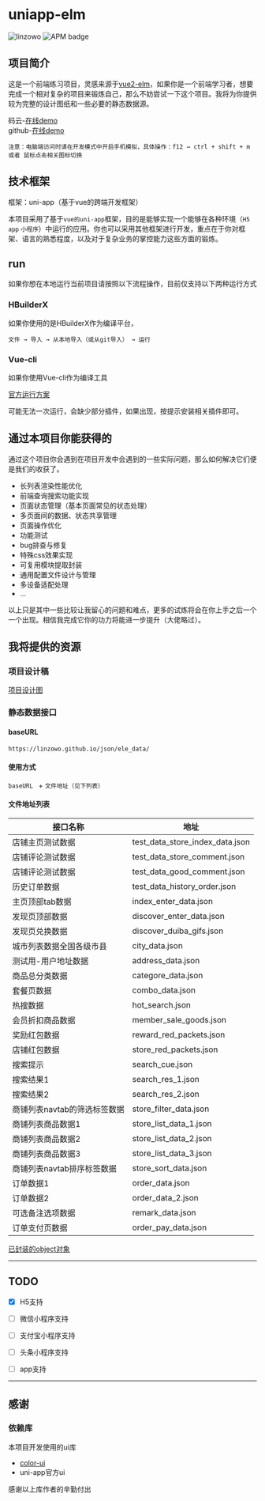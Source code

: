 # uniapp-elm





<img src="https://img.shields.io/badge/build-linzowo-brightgreen" alt="linzowo">

<img alt="APM badge" src="https://img.shields.io/badge/license-MIT-green">

## 项目简介
这是一个前端练习项目，灵感来源于[vue2-elm](https://github.com/bailicangdu/vue2-elm)，如果你是一个前端学习者，想要完成一个相对复杂的项目来锻炼自己，那么不妨尝试一下这个项目。我将为你提供较为完整的设计图纸和一些必要的静态数据源。

码云-[在线demo](https://linzowo.gitee.io/h5/elm-uniapp/)  
github-[在线demo](https://linzowo.github.io/h5/elm-uniapp/)  

`注意：电脑端访问时请在开发模式中开启手机模拟，具体操作：f12 → ctrl + shift + m 或者 鼠标点击相关图标切换`



## 技术框架
框架：uni-app（基于vue的跨端开发框架）

本项目采用了基于`vue的uni-app`框架，目的是能够实现一个能够在各种环境（`H5` `app` `小程序`）中运行的应用。你也可以采用其他框架进行开发，重点在于你对框架、语言的熟悉程度，以及对于复杂业务的掌控能力这些方面的锻炼。



## run

如果你想在本地运行当前项目请按照以下流程操作，目前仅支持以下两种运行方式

### HBuilderX

如果你使用的是HBuilderX作为编译平台，

`文件 → 导入 → 从本地导入（或从git导入） → 运行`

### Vue-cli

如果你使用Vue-cli作为编译工具

[官方运行方案](https://uniapp.dcloud.io/quickstart?id=_2-%e9%80%9a%e8%bf%87vue-cli%e5%91%bd%e4%bb%a4%e8%a1%8c)

可能无法一次运行，会缺少部分插件，如果出现，按提示安装相关插件即可。



## 通过本项目你能获得的

通过这个项目你会遇到在项目开发中会遇到的一些实际问题，那么如何解决它们便是我们的收获了。

+ 长列表渲染性能优化
+ 前端查询搜索功能实现
+ 页面状态管理（基本页面常见的状态处理）
+ 多页面间的数据、状态共享管理
+ 页面操作优化
+ 功能测试
+ bug排查与修复
+ 特殊css效果实现
+ 可复用模块提取封装
+ 通用配置文件设计与管理
+ 多设备适配处理
+ ...

以上只是其中一些比较让我留心的问题和难点，更多的试炼将会在你上手之后一个一个出现。相信我完成它你的功力将能进一步提升（大佬略过）。



## 我将提供的资源


### 项目设计稿

[项目设计图](https://app.mockplus.cn/team/invitation/F1lI55_TnG)




### 静态数据接口

#### baseURL

`https://linzowo.github.io/json/ele_data/`

#### 使用方式

`baseURL ` + `文件地址（见下列表）`

#### 文件地址列表

| 接口名称 | 地址 |
| ---- | ---- |
|店铺主页测试数据      |test_data_store_index_data.json      |
|店铺评论测试数据      |test_data_store_comment.json      |
|店铺评论测试数据      |test_data_good_comment.json      |
|历史订单数据      |test_data_history_order.json      |
|主页顶部tab数据      |index_enter_data.json      |
|发现页顶部数据      |discover_enter_data.json      |
|发现页兑换数据      |discover_duiba_gifs.json      |
|城市列表数据全国各级市县      |city_data.json      |
|测试用-用户地址数据      | address_data.json |
|商品总分类数据      |categore_data.json      |
|套餐页数据      |combo_data.json      |
|热搜数据      |hot_search.json      |
|会员折扣商品数据      |member_sale_goods.json      |
|奖励红包数据      |reward_red_packets.json      |
|店铺红包数据      |store_red_packets.json      |
|搜索提示      |search_cue.json      |
|搜索结果1      |search_res_1.json      |
|搜索结果2      |search_res_2.json      |
|商铺列表navtab的筛选标签数据      |store_filter_data.json      |
|商铺列表商品数据1      |store_list_data_1.json      |
|商铺列表商品数据2      |store_list_data_2.json      |
|商铺列表商品数据3      |store_list_data_3.json      |
|商铺列表navtab排序标签数据      |store_sort_data.json      |
|订单数据1      |order_data.json      |
|订单数据2      |order_data_2.json      |
|可选备注选项数据      |remark_data.json      |
|订单支付页数据 |order_pay_data.json |

[已封装的object对象](https://github.com/linzowo/vue-elm/blob/master/common/http/service.js)

---

## TODO

- [x] H5支持

- [ ] 微信小程序支持

- [ ] 支付宝小程序支持

- [ ] 头条小程序支持

- [ ] app支持

  
---

## 感谢

### 依赖库

本项目开发使用的ui库

+ [color-ui](https://github.com/weilanwl/ColorUI)
+ uni-app官方ui

感谢以上库作者的辛勤付出

